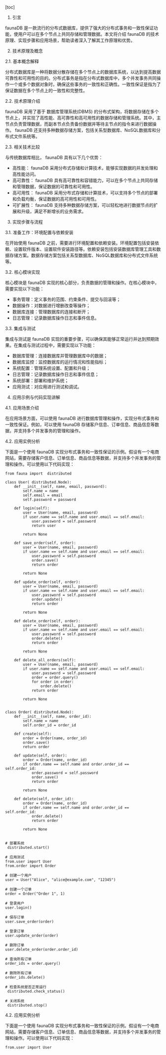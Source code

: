 
[toc]                    
                
                
1. 引言

 faunaDB 是一款流行的分布式数据库，提供了强大的分布式事务和一致性保证功能，使用户可以在多个节点上共同存储和管理数据。本文将介绍 faunaDB 的技术原理、实现步骤和应用场景，帮助读者深入了解其工作原理和优势。

2. 技术原理及概念

2.1. 基本概念解释

分布式数据库是一种将数据分散存储在多个节点上的数据库系统，以达到提高数据可靠性和可用性的目的。分布式事务是指在分布式数据库中，多个并发事务共同操作一个或多个数据对象时，确保这些事务的一致性和正确性。一致性保证是指为了保证数据在多个节点上的一致性和完整性。

2.2. 技术原理介绍

 faunaDB 采用了基于 数据库管理系统(DBMS) 的分布式架构，将数据存储在多个节点上，并实现了高性能、高可靠性和高可用性的数据存储和管理系统。其中，主节点负责管理数据，而副本节点负责备份数据并等待主节点的指令来进行数据操作。 faunaDB 还支持多种数据存储方案，包括关系型数据库、NoSQL数据库和分布式文件系统等。

2.3. 相关技术比较

与传统数据库相比， faunaDB 具有以下几个优势：

- 高性能： faunaDB 采用分布式存储和计算技术，能够实现数据的并发处理和高性能访问。
- 高可靠性： faunaDB 具有高可靠性和容错能力，可以在多个节点上共同存储和管理数据，保证数据的可靠性和可用性。
- 高可用性： faunaDB 采用分布式存储和计算技术，可以支持多个节点的部署和负载均衡，保证数据的高可用性和可用性。
- 可扩展性： faunaDB 支持多种数据存储方案，可以轻松地进行数据节点的扩展和升级，满足不断增长的业务需求。

3. 实现步骤与流程

3.1. 准备工作：环境配置与依赖安装

在开始使用 faunaDB 之前，需要进行环境配置和依赖安装。环境配置包括安装依赖、设置软件版本、设置软件安装路径等。依赖安装包括安装数据库管理工具和数据存储方案。数据存储方案包括关系型数据库、NoSQL数据库和分布式文件系统等。

3.2. 核心模块实现

核心模块是 faunaDB 实现的核心部分，负责数据的管理和操作。在核心模块中，需要实现以下功能：

- 事务管理：定义事务的范围、约束条件、提交与回滚等；
- 数据操作：对数据进行增删改查等操作；
- 数据库连接：管理数据库的连接和断开；
- 日志管理：记录数据库操作日志和事件信息。

3.3. 集成与测试

集成与测试是 faunaDB 实现的重要步骤，可以确保其能够正常运行并达到预期效果。在集成与测试过程中，需要实现以下功能：

- 数据库管理：连接数据库并管理数据库中的数据；
- 数据库监控：监控数据库的运行情况和性能指标；
- 系统配置：管理系统设置、配置和升级；
- 日志管理：记录数据库操作日志和事件信息；
- 系统部署：部署和维护系统；
- 应用测试：对应用进行测试和调试。

4. 应用示例与代码实现讲解

4.1. 应用场景介绍

在应用场景方面，可以使用 faunaDB 进行数据库管理和操作，实现分布式事务和一致性保证。例如，可以使用 faunaDB 存储客户信息、订单信息、商品信息等数据，并支持多个并发事务的管理和操作。

4.2. 应用实例分析

下面是一个使用 faunaDB 实现分布式事务和一致性保证的示例。假设有一个电商网站，需要存储客户信息、订单信息、商品信息等数据，并支持多个并发事务的管理和操作。可以使用以下代码实现：

```
from fauna import  distributed

class User( distributed.Node):
    def __init__(self, name, email, password):
        self.name = name
        self.email = email
        self.password = password

    def login(self):
        user = User(name, email, password)
        if user.name == self.name and user.email == self.email:
            user.password = self.password
            return user

        return None

    def save_order(self, order):
        user = User(name, email, password)
        if user.name == self.name and user.email == self.email:
            user.password = self.password
            order.save()
            return order

        return None

    def update_order(self, order):
        user = User(name, email, password)
        if user.name == self.name and user.email == self.email:
            user.password = self.password
            order.update()
            return order

        return None

    def delete_order(self, order):
        user = User(name, email, password)
        if user.name == self.name and user.email == self.email:
            user.password = self.password
            order.delete()
            return order

        return None

    def delete_all_orders(self):
        user = User(name, email, password)
        if user.name == self.name and user.email == self.email:
            user.password = self.password
            order = order.query()
            for order in order:
                order.delete()
            return order

        return None


class Order( distributed.Node):
    def __init__(self, name, order_id):
        self.name = name
        self.order_id = order_id

    def create(self):
        order = Order(name, order_id)
        order.save()
        return order

    def update(self, order):
        order = Order(name, order_id)
        if order.name == self.name and order.order_id == self.order_id:
            order.password = self.password
            order.save()
            return order

        return None

    def delete(self, order_id):
        order = Order(name, order_id)
        if order.name == self.name and order.order_id == self.order_id:
            order.delete()
            return order

        return None


# 部署系统
 distributed.start()

# 应用测试
from.user import User
from.order import Order

# 创建一个用户
user = User("Alice", "alice@example.com", "12345")

# 创建一个订单
order = Order("Order 1", 1)

# 登录用户
user.login()

# 保存订单
user.save_order(order)

# 登录订单
user.update_order(order)

# 删除订单
user.delete_order(order.order_id)

# 查询所有订单
order_ids = order.query()

# 删除所有订单
order_ids.delete()

# 检查系统是否正常运行
 distributed.check_status()

# 关闭系统
 distributed.stop()
```

4.2. 应用实例分析

下面是一个使用 faunaDB 实现分布式事务和一致性保证的示例。假设有一个电商网站，需要存储客户信息、订单信息、商品信息等数据，并支持多个并发事务的管理和操作。可以使用以下代码实现：

```
from.user import User

